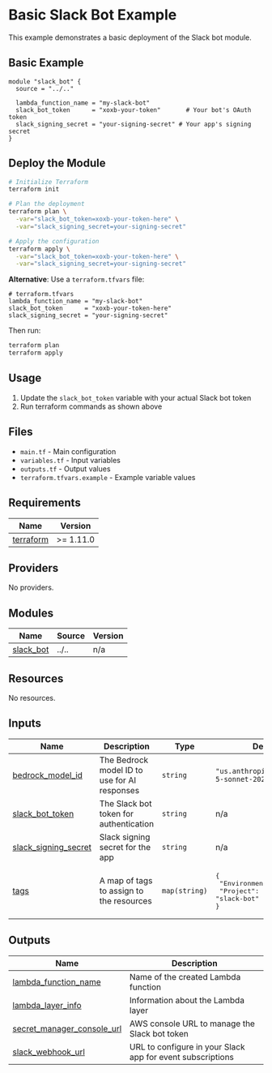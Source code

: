 # Basic Slack Bot Example

This example demonstrates a basic deployment of the Slack bot module.

## Basic Example

```hcl
module "slack_bot" {
  source = "../.."

  lambda_function_name = "my-slack-bot"
  slack_bot_token      = "xoxb-your-token"       # Your bot's OAuth token
  slack_signing_secret = "your-signing-secret" # Your app's signing secret
}
```

## Deploy the Module

```bash
# Initialize Terraform
terraform init

# Plan the deployment
terraform plan \
  -var="slack_bot_token=xoxb-your-token-here" \
  -var="slack_signing_secret=your-signing-secret"

# Apply the configuration
terraform apply \
  -var="slack_bot_token=xoxb-your-token-here" \
  -var="slack_signing_secret=your-signing-secret"
```

**Alternative**: Use a `terraform.tfvars` file:

```hcl
# terraform.tfvars
lambda_function_name = "my-slack-bot"
slack_bot_token      = "xoxb-your-token-here"
slack_signing_secret = "your-signing-secret"
```

Then run:
```bash
terraform plan
terraform apply
```

## Usage

1. Update the `slack_bot_token` variable with your actual Slack bot token
2. Run terraform commands as shown above

## Files

- `main.tf` - Main configuration
- `variables.tf` - Input variables
- `outputs.tf` - Output values
- `terraform.tfvars.example` - Example variable values
<!-- BEGIN_TF_DOCS -->
## Requirements

| Name | Version |
|------|---------|
| <a name="requirement_terraform"></a> [terraform](#requirement\_terraform) | >= 1.11.0 |

## Providers

No providers.

## Modules

| Name | Source | Version |
|------|--------|---------|
| <a name="module_slack_bot"></a> [slack\_bot](#module\_slack\_bot) | ../.. | n/a |

## Resources

No resources.

## Inputs

| Name | Description | Type | Default | Required |
|------|-------------|------|---------|:--------:|
| <a name="input_bedrock_model_id"></a> [bedrock\_model\_id](#input\_bedrock\_model\_id) | The Bedrock model ID to use for AI responses | `string` | `"us.anthropic.claude-3-5-sonnet-20241022-v2:0"` | no |
| <a name="input_slack_bot_token"></a> [slack\_bot\_token](#input\_slack\_bot\_token) | The Slack bot token for authentication | `string` | n/a | yes |
| <a name="input_slack_signing_secret"></a> [slack\_signing\_secret](#input\_slack\_signing\_secret) | Slack signing secret for the app | `string` | n/a | yes |
| <a name="input_tags"></a> [tags](#input\_tags) | A map of tags to assign to the resources | `map(string)` | <pre>{<br/>  "Environment": "example",<br/>  "Project": "slack-bot"<br/>}</pre> | no |

## Outputs

| Name | Description |
|------|-------------|
| <a name="output_lambda_function_name"></a> [lambda\_function\_name](#output\_lambda\_function\_name) | Name of the created Lambda function |
| <a name="output_lambda_layer_info"></a> [lambda\_layer\_info](#output\_lambda\_layer\_info) | Information about the Lambda layer |
| <a name="output_secret_manager_console_url"></a> [secret\_manager\_console\_url](#output\_secret\_manager\_console\_url) | AWS console URL to manage the Slack bot token |
| <a name="output_slack_webhook_url"></a> [slack\_webhook\_url](#output\_slack\_webhook\_url) | URL to configure in your Slack app for event subscriptions |
<!-- END_TF_DOCS -->
